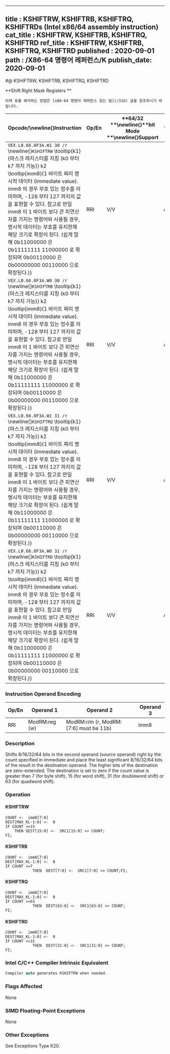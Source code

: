 ----------------------------
title : KSHIFTRW, KSHIFTRB, KSHIFTRQ, KSHIFTRDs (Intel x86/64 assembly instruction)
cat_title : KSHIFTRW, KSHIFTRB, KSHIFTRQ, KSHIFTRD
ref_title : KSHIFTRW, KSHIFTRB, KSHIFTRQ, KSHIFTRD
published : 2020-09-01
path : /X86-64 명령어 레퍼런스/K
publish_date: 2020-09-01
----------------------------


#@ KSHIFTRW, KSHIFTRB, KSHIFTRQ, KSHIFTRD

**Shift Right Mask Registers **

```lec-info
아래 표를 해석하는 방법은 [x86-64 명령어 레퍼런스 읽는 법](/316) 글을 참조하시기 바랍니다.
```

|**Opcode/**\newline{}**Instruction**|**Op/En**|**64/32 **\newline{}**bit Mode **\newline{}**Support**|**CPUID **\newline{}**Feature **\newline{}**Flag**|**Description**|
|------------------------------------|---------|------------------------------------------------------|--------------------------------------------------|---------------|
|`VEX.L0.66.0F3A.W1 30 /r `\newline{}`KSHIFTRW` \tooltip{k1}{마스크 레지스터를 지칭 (k0 부터 k7 까지 가능)} k2 \tooltip{imm8}{1 바이트 짜리 명시적 데이터 (immediate value). imm8 의 경우 부호 있는 정수를 의미하며, -128 부터 127 까지의 값을 표현할 수 있다. 참고로 만일 imm8 이 1 바이트 보다 큰 피연산자를 가지는 명령어와 사용될 경우, 명시적 데이터는 부호를 유지한채 해당 크기로 확장이 된다. (쉽게 말해 0b11000000 은 0b11111111 11000000 로 확장되며 0b00110000 은 0b00000000 00110000 으로 확장된다.)} |RRI|V/V|AVX512F|Shift right 16 bits in k2 by immediate and write result in k1.|
|`VEX.L0.66.0F3A.W0 30 /r `\newline{}`KSHIFTRB` \tooltip{k1}{마스크 레지스터를 지칭 (k0 부터 k7 까지 가능)} k2 \tooltip{imm8}{1 바이트 짜리 명시적 데이터 (immediate value). imm8 의 경우 부호 있는 정수를 의미하며, -128 부터 127 까지의 값을 표현할 수 있다. 참고로 만일 imm8 이 1 바이트 보다 큰 피연산자를 가지는 명령어와 사용될 경우, 명시적 데이터는 부호를 유지한채 해당 크기로 확장이 된다. (쉽게 말해 0b11000000 은 0b11111111 11000000 로 확장되며 0b00110000 은 0b00000000 00110000 으로 확장된다.)} |RRI|V/V|AVX512DQ|Shift right 8 bits in k2 by immediate and write result in k1.|
|`VEX.L0.66.0F3A.W1 31 /r `\newline{}`KSHIFTRQ` \tooltip{k1}{마스크 레지스터를 지칭 (k0 부터 k7 까지 가능)} k2 \tooltip{imm8}{1 바이트 짜리 명시적 데이터 (immediate value). imm8 의 경우 부호 있는 정수를 의미하며, -128 부터 127 까지의 값을 표현할 수 있다. 참고로 만일 imm8 이 1 바이트 보다 큰 피연산자를 가지는 명령어와 사용될 경우, 명시적 데이터는 부호를 유지한채 해당 크기로 확장이 된다. (쉽게 말해 0b11000000 은 0b11111111 11000000 로 확장되며 0b00110000 은 0b00000000 00110000 으로 확장된다.)} |RRI|V/V|AVX512BW|Shift right 64 bits in k2 by immediate and write result in k1.|
|`VEX.L0.66.0F3A.W0 31 /r `\newline{}`KSHIFTRD` \tooltip{k1}{마스크 레지스터를 지칭 (k0 부터 k7 까지 가능)} k2 \tooltip{imm8}{1 바이트 짜리 명시적 데이터 (immediate value). imm8 의 경우 부호 있는 정수를 의미하며, -128 부터 127 까지의 값을 표현할 수 있다. 참고로 만일 imm8 이 1 바이트 보다 큰 피연산자를 가지는 명령어와 사용될 경우, 명시적 데이터는 부호를 유지한채 해당 크기로 확장이 된다. (쉽게 말해 0b11000000 은 0b11111111 11000000 로 확장되며 0b00110000 은 0b00000000 00110000 으로 확장된다.)} |RRI|V/V|AVX512BW|Shift right 32 bits in k2 by immediate and write result in k1.|
### Instruction Operand Encoding


|Op/En|Operand 1|Operand 2|Operand 3|
|-----|---------|---------|---------|
|RRI|ModRM:reg (w)|ModRM:r/m (r, ModRM:[7:6] must be 11b)|Imm8|
### Description


Shifts 8/16/32/64 bits in the second operand (source operand) right by the count specified in immediate and place the least significant 8/16/32/64 bits of the result in the destination operand. The higher bits of the destination are zero-extended. The destination is set to zero if the count value is greater than 7 (for byte shift), 15 (for word shift), 31 (for doubleword shift) or 63 (for quadword shift).


### Operation
#### KSHIFTRW
```info-verb
COUNT <-  imm8[7:0]
DEST[MAX_KL-1:0] <-  0
IF COUNT <=15
    THEN DEST[15:0] <-  SRC1[15:0] >> COUNT;
FI;
```
#### KSHIFTRB
```info-verb
COUNT <-  imm8[7:0]
DEST[MAX_KL-1:0] <-  0
IF COUNT <=7
            THEN  DEST[7:0] <-  SRC1[7:0] >> COUNT;FI;
```
#### KSHIFTRQ
```info-verb
COUNT <-  imm8[7:0]
DEST[MAX_KL-1:0] <-  0
IF COUNT <=63
            THEN  DEST[63:0] <-  SRC1[63:0] >> COUNT;
FI;
```
#### KSHIFTRD
```info-verb
COUNT <-  imm8[7:0]
DEST[MAX_KL-1:0] <-  0
IF COUNT <=31
            THEN  DEST[31:0] <-  SRC1[31:0] >> COUNT;
FI;
```

### Intel C/C++ Compiler Intrinsic Equivalent

```cpp
Compiler auto generates KSHIFTRW when needed.
```
### Flags Affected


None

### SIMD Floating-Point Exceptions


None

### Other Exceptions


See Exceptions Type K20.

